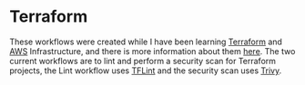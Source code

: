 # Terraform

These workflows were created while I have been learning [Terraform](https://www.terraform.io/) and [AWS](https://aws.amazon.com/) Infrastructure, and there is more information about them [here](https://github.com/edinstance/AWS-Infrastructure/). The two current workflows are to lint and perform a security scan for Terraform projects, the Lint workflow uses [TFLint](https://github.com/terraform-linters/tflint) and the security scan uses [Trivy](https://trivy.dev/). 
